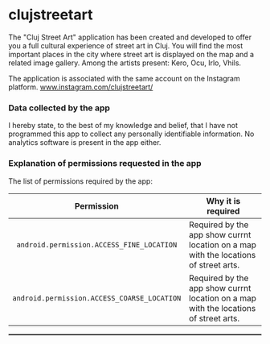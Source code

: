 # clujstreetart

The "Cluj Street Art" application has been created and developed to offer you a full cultural experience of street art in Cluj. You will find the most important places in the city where street art is displayed on the map and a related image gallery. Among the artists present: Kero, Ocu, Irlo, Vhils.

The application is associated with the same account on the Instagram platform. www.instagram.com/clujstreetart/


### Data collected by the app

I hereby state, to the best of my knowledge and belief, that I have not programmed this app to collect any personally identifiable information. No analytics software is present in the app either.

### Explanation of permissions requested in the app

The list of permissions required by the app:

| Permission | Why it is required |
| :---: | --- |
| `android.permission.ACCESS_FINE_LOCATION` | Required by the app show currnt location on a map with the locations of street arts. |
| `android.permission.ACCESS_COARSE_LOCATION` | Required by the app show currnt location on a map with the locations of street arts. |

 <hr style="border:1px solid gray">
